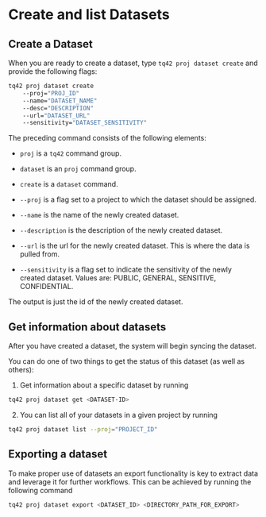 # Create and list Datasets

## Create a Dataset

When you are ready to create a dataset, type `tq42 proj dataset create` and provide the following flags:
```bash
tq42 proj dataset create
    --proj="PROJ_ID"
    --name="DATASET_NAME"
    --desc="DESCRIPTION"
    --url="DATASET_URL"
    --sensitivity="DATASET_SENSITIVITY"
```

The preceding command consists of the following elements:

- `proj` is a `tq42` command group.

- `dataset` is an `proj` command group.

- `create` is a `dataset` command.

- `--proj` is a flag set to a project to which the dataset should be assigned.

- `--name` is the name of the newly created dataset.

- `--description` is the description of the newly created dataset.

- `--url` is the url for the newly created dataset. This is where the data is pulled from.

- `--sensitivity` is a flag set to indicate the sensitivity of the newly created dataset. Values are: PUBLIC, GENERAL, SENSITIVE, CONFIDENTIAL.

The output is just the id of the newly created dataset.

## Get information about datasets

After you have created a dataset, the system will begin syncing the dataset.

You can do one of two things to get the status of this dataset (as well as others):

1. Get information about a specific dataset by running

```bash
tq42 proj dataset get <DATASET-ID>
```

2. You can list all of your datasets in a given project by running 

```bash
tq42 proj dataset list --proj="PROJECT_ID"
```

## Exporting a dataset

To make proper use of datasets an export functionality is key to extract data and leverage it for further workflows.
This can be achieved by running the following command

```bash
tq42 proj dataset export <DATASET_ID> <DIRECTORY_PATH_FOR_EXPORT>
```

